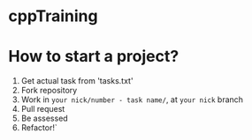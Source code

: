 cppTraining
===========

How to start a project?
=======================
1. Get actual task from 'tasks.txt'
2. Fork repository
3. Work in `your nick/number - task name/`, at `your nick` branch
4. Pull request
5. Be assessed
6. Refactor!`
